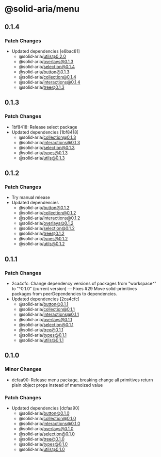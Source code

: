 # @solid-aria/menu

## 0.1.4

### Patch Changes

- Updated dependencies [e6bac81]
  - @solid-aria/utils@0.2.0
  - @solid-aria/overlays@0.1.3
  - @solid-aria/selection@0.1.4
  - @solid-aria/button@0.1.3
  - @solid-aria/collection@0.1.4
  - @solid-aria/interactions@0.1.4
  - @solid-aria/tree@0.1.3

## 0.1.3

### Patch Changes

- 1bf8418: Release select package
- Updated dependencies [1bf8418]
  - @solid-aria/collection@0.1.3
  - @solid-aria/interactions@0.1.3
  - @solid-aria/selection@0.1.3
  - @solid-aria/types@0.1.3
  - @solid-aria/utils@0.1.3

## 0.1.2

### Patch Changes

- Try manual release
- Updated dependencies
  - @solid-aria/button@0.1.2
  - @solid-aria/collection@0.1.2
  - @solid-aria/interactions@0.1.2
  - @solid-aria/overlays@0.1.2
  - @solid-aria/selection@0.1.2
  - @solid-aria/tree@0.1.2
  - @solid-aria/types@0.1.2
  - @solid-aria/utils@0.1.2

## 0.1.1

### Patch Changes

- 2ca4cfc: Change dependency versions of packages from "workspace^" to "^0.1.0" (current version) — Fixes #29
  Move solid-primitives packages from peerDependencies to dependencies.
- Updated dependencies [2ca4cfc]
  - @solid-aria/button@0.1.1
  - @solid-aria/collection@0.1.1
  - @solid-aria/interactions@0.1.1
  - @solid-aria/overlays@0.1.1
  - @solid-aria/selection@0.1.1
  - @solid-aria/tree@0.1.1
  - @solid-aria/types@0.1.1
  - @solid-aria/utils@0.1.1

## 0.1.0

### Minor Changes

- dcfaa90: Release menu package, breaking change all primitives return plain object props instead of memoized value

### Patch Changes

- Updated dependencies [dcfaa90]
  - @solid-aria/button@0.1.0
  - @solid-aria/collection@0.1.0
  - @solid-aria/interactions@0.1.0
  - @solid-aria/overlays@0.1.0
  - @solid-aria/selection@0.1.0
  - @solid-aria/tree@0.1.0
  - @solid-aria/types@0.1.0
  - @solid-aria/utils@0.1.0
